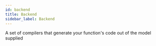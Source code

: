 ```yaml
---
id: backend
title: Backend
sidebar_label: Backend
---
```


A set of compilers that generate your function's code out of the model supplied
